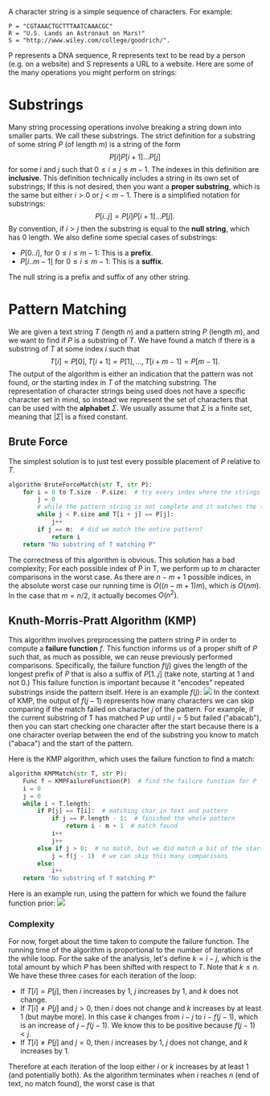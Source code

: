 A character string is a simple sequence of characters. For example:
```
P = "CGTAAACTGCTTTAATCAAACGC"
R = "U.S. Lands an Astronaut on Mars!"
S = "http://www.wiley.com/college/goodrich/".
```
P represents a DNA sequence, R represents text to be read by a person (e.g. on a website) and S represents a URL to a website.
Here are some of the many operations you might perform on strings:
# Substrings
Many string processing operations involve breaking a string down into smaller parts. We call these substrings. The strict definition for a substring of some string $P$ (of length $m$) is a string of the form $$P[i]P[i+1]\dots P[j]$$ for some $i$ and $j$ such that $0 \leq i \leq j \leq m - 1$. The indexes in this definition are **inclusive**.
This definition technically includes a string in its own set of substrings; If this is not desired, then you want a **proper substring**, which is the same but either $i > 0$ or $j<m-1$.
There is a simplified notation for substrings: $$P[i..j]=P[i]P[i+1]\dots P[j].$$
By convention, if $i>j$ then the substring is equal to the **null string**, which has 0 length. We also define some special cases of substrings:
- $P[0..i]$, for $0 \leq i \leq m-1$: This is a **prefix**.
- $P[i..m-1]$ for $0 \leq i \leq m-1$: This is a **suffix**.

The null string is a prefix and suffix of any other string.

# Pattern Matching
We are given a text string $T$ (length $n$) and a pattern string $P$ (length $m$), and we want to find if $P$ is a substring of $T$. We have found a match if there is a substring of $T$ at some index $i$ such that $$T[i]=P[0], T[i+1]=P[1], \dots, T[i+m-1]=P[m-1].$$
The output of the algorithm is either an indication that the pattern was not found, or the starting index in $T$ of the matching substring.
The representation of character strings being used does not have a specific character set in mind, so instead we represent the set of characters that can be used with the **alphabet** $\Sigma$. We usually assume that $\Sigma$ is a finite set, meaning that $|\Sigma|$ is a fixed constant.
## Brute Force
The simplest solution is to just test every possible placement of $P$ relative to $T$.
```python
algorithm BruteForceMatch(str T, str P):
	for i = 0 to T.size - P.size:  # try every index where the strings overlap
		j = 0
		# while the pattern string is not complete and it matches the text
		while j < P.size and T[i + j] == P[j]:
			j++
		if j == m:  # did we match the entire pattern?
			return i
	return "No substring of T matching P"
```
The correctness of this algorithm is obvious.
This solution has a bad complexity; For each possible index of P in T, we perform up to $m$ character comparisons in the worst case. As there are $n - m + 1$ possible indices, in the absolute worst case our running time is $O((n-m+1)m)$, which is $O(nm)$. In the case that $m=n/2$, it actually becomes $O(n^2)$.

## Knuth-Morris-Pratt Algorithm (KMP)
This algorithm involves preprocessing the pattern string $P$ in order to compute a **failure function** $f$. This function informs us of a proper shift of $P$ such that, as much as possible, we can reuse previously performed comparisons.
Specifically, the failure function $f(j)$ gives the length of the longest prefix of $P$ that is also a suffix of $P[1..j]$ (take note, starting at 1 and not 0.) This failure function is important because it "encodes" repeated substrings inside the pattern itself. Here is an example $f(j)$:
![](Pasted%20image%2020231003140523.png)
In the context of KMP, the output of $f(j - 1)$ represents how many characters we can skip comparing if the match failed on character $j$ of the pattern. For example, if the current substring of T has matched P up until $j = 5$ but failed ("abacab"), then you can start checking one character after the start because there is a one character overlap between the end of the substring you know to match ("abaca") and the start of the pattern.

Here is the KMP algorithm, which uses the failure function to find a match:
```python
algorithm KMPMatch(str T, str P):
	Func f = KMPFailureFunction(P)  # find the failure function for P
	i = 0
	j = 0
	while i < T.length:
		if P[j] == T[i]:  # matching char in text and pattern
			if j == P.length - 1:  # finished the whole pattern
				return i - m + 1  # match found
			i++
			j++
		else if j > 0:  # no match, but we did match a bit of the start
			j = f(j - 1)  # we can skip this many comparisons
		else:
			i++
	return "No substring of T matching P"
```

Here is an example run, using the pattern for which we found the failure function prior:
![](Pasted%20image%2020231003144205.png)
### Complexity
For now, forget about the time taken to compute the failure function.
The running time of the algorithm is proportional to the number of iterations of the while loop. For the sake of the analysis, let's define $k = i - j$, which is the total amount by which $P$ has been shifted with respect to $T$. Note that $k \leq n$.
We have these three cases for each iteration of the loop:
- If $T[i] = P[j]$, then $i$ increases by 1, $j$ increases by 1, and $k$ does not change.
- If $T[i] \neq P[j]$ and $j>0$, then $i$ does not change and $k$ increases by at least 1 (but maybe more). In this case $k$ changes from $i - j$ to $i - f(j-1)$, which is an increase of $j - f(j-1)$. We know this to be positive because $f(j - 1)<j$.
- If $T[i] \neq P[j]$ and $j = 0$, then $i$ increases by 1, $j$ does not change, and $k$ increases by 1.

Therefore at each iteration of the loop either $i$ or $k$ increases by at least 1 (and potentially both). As the algorithm terminates when $i$ reaches $n$ (end of text, no match found), the worst case is that 